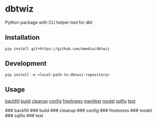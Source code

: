 # dbtwiz
Python package with CLI helper tool for dbt

## Installation

```
pip install git+https://github.com/amedia/dbtwiz
```

## Development

```
pip install -e <local-path-to-dbtwiz-repository>
```

## Usage

[backfill](#backfill)
[build](#build)
[cleanup](#cleanup)
[config](#config)
[freshness](#freshness)
[manifest](#manifest)
[model](#model)
[sqlfix](#sqlfix)
[test](#test)

<a name="#backfill"/>
### backfill

<a name="#build"/>
### build

<a name="#cleanup"/>
### cleanup

<a name="#config"/>
### config

<a name="#freshness"/>
### freshness

<a name="#model"/>
### model

<a name="#sqlfix"/>
### sqlfix

<a name="#test"/>
### test
